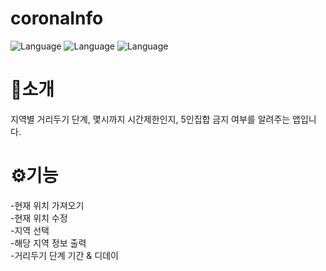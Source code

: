 # coronaInfo
![Language](https://img.shields.io/badge/Language-java-orange.svg) 
![Language](https://img.shields.io/badge/IDE-AndroidStudio-blue.svg)
![Language](https://img.shields.io/badge/File-json-yellow.svg)
<h1>🚀소개</h1>
지역별 거리두기 단계, 몇시까지 시간제한인지, 5인집합 금지 여부를 알려주는 앱입니다.
<h1>⚙기능</h1>
-현재 위치 가져오기<br/>
-현재 위치 수정<br/>
-지역 선택<br/>
-해당 지역 정보 출력<br/>
-거리두기 단계 기간 & 디데이

